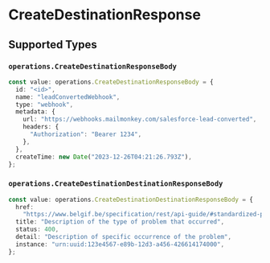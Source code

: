 # CreateDestinationResponse


## Supported Types

### `operations.CreateDestinationResponseBody`

```typescript
const value: operations.CreateDestinationResponseBody = {
  id: "<id>",
  name: "leadConvertedWebhook",
  type: "webhook",
  metadata: {
    url: "https://webhooks.mailmonkey.com/salesforce-lead-converted",
    headers: {
      "Authorization": "Bearer 1234",
    },
  },
  createTime: new Date("2023-12-26T04:21:26.793Z"),
};
```

### `operations.CreateDestinationDestinationResponseBody`

```typescript
const value: operations.CreateDestinationDestinationResponseBody = {
  href:
    "https://www.belgif.be/specification/rest/api-guide/#standardized-problem-types",
  title: "Description of the type of problem that occurred",
  status: 400,
  detail: "Description of specific occurrence of the problem",
  instance: "urn:uuid:123e4567-e89b-12d3-a456-426614174000",
};
```

